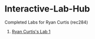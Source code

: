 # Interactive-Lab-Hub

Completed Labs for Ryan Curtis (rec284)

1. [Ryan Curtis's Lab 1](https://github.com/rec285/IDD-Fa18-Lab1/edit/master/README.md)


